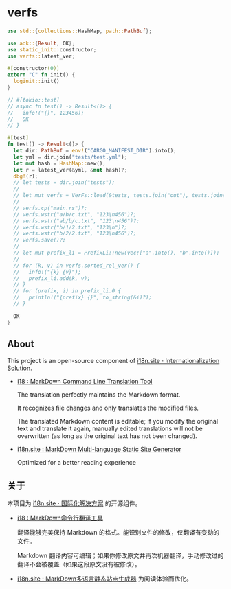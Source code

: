 # verfs

```rust
use std::{collections::HashMap, path::PathBuf};

use aok::{Result, OK};
use static_init::constructor;
use verfs::latest_ver;

#[constructor(0)]
extern "C" fn init() {
  loginit::init()
}

// #[tokio::test]
// async fn test() -> Result<()> {
//   info!("{}", 123456);
//   OK
// }

#[test]
fn test() -> Result<()> {
  let dir: PathBuf = env!("CARGO_MANIFEST_DIR").into();
  let yml = dir.join("tests/test.yml");
  let mut hash = HashMap::new();
  let r = latest_ver(&yml, &mut hash)?;
  dbg!(r);
  // let tests = dir.join("tests");
  //
  // let mut verfs = VerFs::load(&tests, tests.join("out"), tests.join("log"))?;
  //
  // verfs.cp("main.rs")?;
  // verfs.wstr("a/b/c.txt", "123\n456")?;
  // verfs.wstr("ab/b/c.txt", "123\n456")?;
  // verfs.wstr("b/1/2.txt", "123\n")?;
  // verfs.wstr("b/2/2.txt", "123\n456")?;
  // verfs.save()?;
  //
  // let mut prefix_li = PrefixLi::new(vec!["a".into(), "b".into()]);
  //
  // for (k, v) in verfs.sorted_rel_ver() {
  //   info!("{k} {v}");
  //   prefix_li.add(k, v);
  // }
  // for (prefix, i) in prefix_li.0 {
  //   println!("{prefix} {}", to_string(&i)?);
  // }

  OK
}
```

## About

This project is an open-source component of [i18n.site ⋅ Internationalization Solution](https://i18n.site).

* [i18 : MarkDown Command Line Translation Tool](https://i18n.site/i18)

  The translation perfectly maintains the Markdown format.

  It recognizes file changes and only translates the modified files.

  The translated Markdown content is editable; if you modify the original text and translate it again, manually edited translations will not be overwritten (as long as the original text has not been changed).

* [i18n.site : MarkDown Multi-language Static Site Generator](https://i18n.site/i18n.site)

  Optimized for a better reading experience

## 关于

本项目为 [i18n.site ⋅ 国际化解决方案](https://i18n.site) 的开源组件。

* [i18 :  MarkDown命令行翻译工具](https://i18n.site/i18)

  翻译能够完美保持 Markdown 的格式。能识别文件的修改，仅翻译有变动的文件。

  Markdown 翻译内容可编辑；如果你修改原文并再次机器翻译，手动修改过的翻译不会被覆盖（如果这段原文没有被修改）。

* [i18n.site : MarkDown多语言静态站点生成器](https://i18n.site/i18n.site) 为阅读体验而优化。